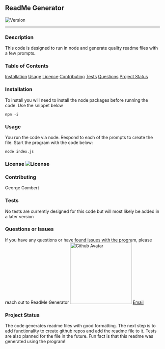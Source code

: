 ## ReadMe Generator
  ![Version](https://img.shields.io/badge/Version-1.0-green)
  ****
  ### Description
  This code is designed to run in node and generate quality readme files with a few prompts.
  ### Table of Contents
  [Installation](#Installation)
  [Usage](#Usage)
  [Licence](#Licence)
  [Contributing](#Contributing)
  [Tests](#Tests)
  [Questions](#Questions)
  [Project Status](#Project-status)
  
  ### Installation
  To install you will need to install the node packages before running the code. Use the snippet below
  ```
 npm -i 
```
  ### Usage
  You run the code via node. Respond to each of the prompts to create the file. Start the program with the code below:
  ```
 node index.js 
```
  ### License ![License](https://img.shields.io/badge/License-MIT-blue)
  
  ### Contributing
  George Gombert
  ### Tests
  No tests are currently designed for this code but will most likely be added in a later version
  ### Questions or Issues
  If you have any questions or have found issues with the program, please reach out to ReadMe Generator
  <img src="https://avatars3.githubusercontent.com/u/59551782?v=4" alt="Github Avatar" width="200"/> [Email](georgegombert@gmail.com)
  
  ### Project Status
  The code generates readme files with good formatting. The next step is to add functionality to create github repos and add the readme file to it. Tests are also planned for the file in the future. Fun fact is that this readme was generated using the program!
